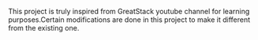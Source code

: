 This project is truly inspired from GreatStack youtube channel for learning purposes.Certain modifications are done in this project to make it different from the existing one.
